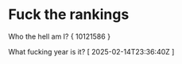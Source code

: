 # Fuck the rankings

Who the hell am I?
{ 10121586 }

What fucking year is it?
[ 2025-02-14T23:36:40Z ]
